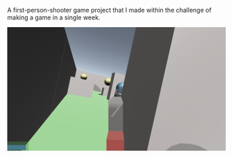 
A first-person-shooter game project that I made within the challenge of making a game in a single week.

![alt text](https://github.com/YasinAhmet/theGUNMAN/blob/main/unknown.png?raw=true)

